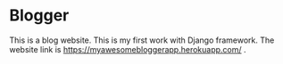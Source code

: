 # Blogger
This is a blog website. This is my first work with Django framework. The website link is https://myawesomebloggerapp.herokuapp.com/ .
